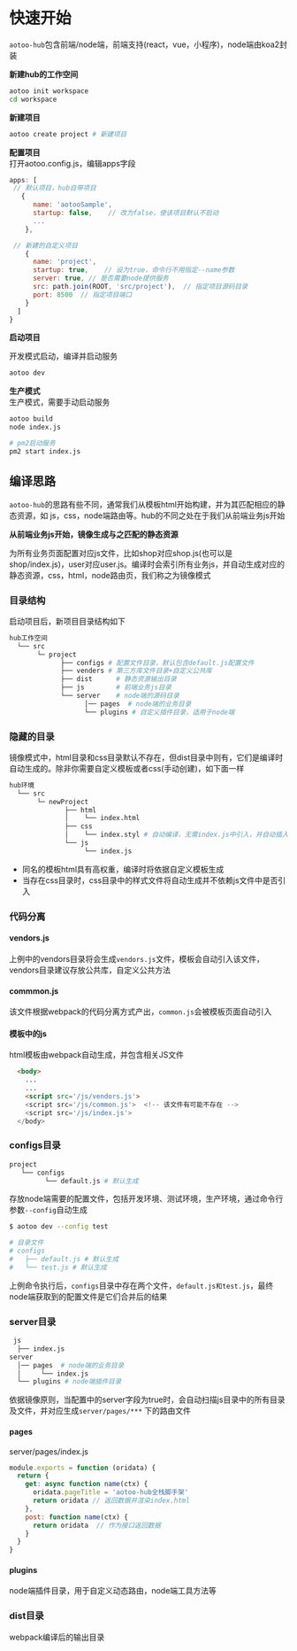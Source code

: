 # 快速开始

`aotoo-hub`包含前端/node端，前端支持(react，vue，小程序)，node端由koa2封装

__新建hub的工作空间__  

```bash
aotoo init workspace  
cd workspace
```

__新建项目__

```bash
aotoo create project # 新建项目
```

__配置项目__  
打开aotoo.config.js，编辑apps字段

```js
apps: [
 // 默认项目，hub自带项目
   {
      name: 'aotooSample',
      startup: false,    // 改为false，使该项目默认不启动
      ...
    },

 // 新建的自定义项目
    {
      name: 'project',
      startup: true,    // 设为true，命令行不用指定--name参数
      server: true, // 是否需要node提供服务
      src: path.join(ROOT, 'src/project'),  // 指定项目源码目录
      port: 8500  // 指定项目端口
    }
  ]
}
```

__启动项目__

开发模式启动，编译并启动服务  

```bash
aotoo dev
```

__生产模式__  
生产模式，需要手动启动服务  

```bash
aotoo build
node index.js

# pm2启动服务  
pm2 start index.js
```

## 编译思路

`aotoo-hub`的思路有些不同，通常我们从模板html开始构建，并为其匹配相应的静态资源，如 js，css，node端路由等。hub的不同之处在于我们从前端业务js开始

__从前端业务js开始，镜像生成与之匹配的静态资源__  

为所有业务页面配置对应js文件，比如shop对应shop.js(也可以是shop/index.js)，user对应user.js。编译时会索引所有业务js，并自动生成对应的静态资源，css，html，node路由页，我们称之为镜像模式

### 目录结构

启动项目后，新项目目录结构如下

```bash
hub工作空间
  └── src
       └─ project
             ├── configs # 配置文件目录，默认包含default.js配置文件
             ├── venders # 第三方库文件目录+自定义公共库
             ├── dist      # 静态资源输出目录
             ├── js        # 前端业务js目录
             └── server    # node端的源码目录
                   │── pages  # node端的业务目录
                   └── plugins # 自定义插件目录，适用于node端
```

### 隐藏的目录

镜像模式中，html目录和css目录默认不存在，但dist目录中则有，它们是编译时自动生成的。除非你需要自定义模板或者css(手动创建)，如下面一样

```bash
hub环境
  └── src
       └─ newProject
              ├── html
              │    └── index.html
              ├── css
              │    └── index.styl # 自动编译，无需index.js中引入，并自动插入index.html模板中
              └── js
                   └── index.js
```
>
* 同名的模板html具有高权重，编译时将依据自定义模板生成  
* 当存在css目录时，css目录中的样式文件将自动生成并不依赖js文件中是否引入

### 代码分离  

#### vendors.js

上例中的vendors目录将会生成`vendors.js`文件，模板会自动引入该文件，vendors目录建议存放公共库，自定义公共方法

#### commmon.js

该文件根据webpack的代码分离方式产出，`common.js`会被模板页面自动引入

#### 模板中的js

html模板由webpack自动生成，并包含相关JS文件

```html
  <body>
    ...
    ...
    <script src='/js/vendors.js'>
    <script src='/js/common.js'>  <!-- 该文件有可能不存在 -->
    <script src='/js/index.js'>
  </body>
```

### configs目录

```bash
project
   └── configs
         └── default.js # 默认生成
```

存放node端需要的配置文件，包括开发环境、测试环境，生产环境，通过命令行参数`--config`自动生成  

```bash
$ aotoo dev --config test

# 目录文件
# configs
#   ├── default.js # 默认生成
#   └── test.js # 默认生成
```

上例命令执行后，`configs`目录中存在两个文件，`default.js和test.js`，最终node端获取到的配置文件是它们合并后的结果

### server目录

```bash
 js
  ├── index.js
server
  │── pages  # node端的业务目录
  │     └── index.js
  └── plugins # node端插件目录
```

依据镜像原则，当配置中的server字段为true时，会自动扫描js目录中的所有目录及文件，并对应生成`server/pages/***` 下的路由文件

#### pages

server/pages/index.js

```javascript
module.exports = function (oridata) {
  return {
    get: async function name(ctx) {
      oridata.pageTitle = 'aotoo-hub全栈脚手架'
      return oridata // 返回数据并渲染index.html
    },
    post: function name(ctx) {
      return oridata  // 作为接口返回数据
    }
  }
}
```

#### plugins

node端插件目录，用于自定义动态路由，node端工具方法等

### dist目录

webpack编译后的输出目录
